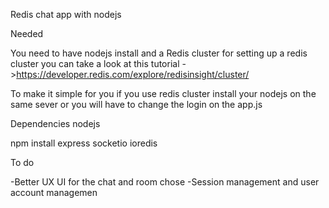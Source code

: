 Redis chat app with nodejs

Needed

You need to have nodejs install and a Redis cluster for setting up a redis cluster you can take a look at this tutorial
->https://developer.redis.com/explore/redisinsight/cluster/

To make it simple for you if you use redis cluster install your nodejs on the same sever or you will have to change the login on the app.js

Dependencies nodejs

npm install express socketio ioredis

To do

-Better UX UI for the chat and room chose
-Session management and user account managemen

